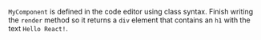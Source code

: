 `MyComponent` is defined in the code editor using class syntax. Finish writing the `render` method so it returns a `div` element that contains an `h1` with the text `Hello React!`.